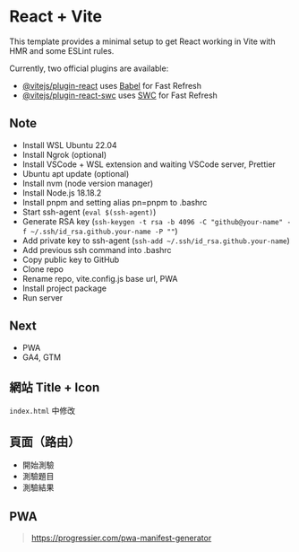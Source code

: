 # React + Vite

This template provides a minimal setup to get React working in Vite with HMR and some ESLint rules.

Currently, two official plugins are available:

- [@vitejs/plugin-react](https://github.com/vitejs/vite-plugin-react/blob/main/packages/plugin-react/README.md) uses [Babel](https://babeljs.io/) for Fast Refresh
- [@vitejs/plugin-react-swc](https://github.com/vitejs/vite-plugin-react-swc) uses [SWC](https://swc.rs/) for Fast Refresh

## Note

- Install WSL Ubuntu 22.04
- Install Ngrok (optional)
- Install VSCode + WSL extension and waiting VSCode server, Prettier
- Ubuntu apt update (optional)
- Install nvm (node version manager)
- Install Node.js 18.18.2
- Install pnpm and setting alias pn=pnpm to .bashrc
- Start ssh-agent (`eval $(ssh-agent)`)
- Generate RSA key (`ssh-keygen -t rsa -b 4096 -C "github@your-name" -f ~/.ssh/id_rsa.github.your-name -P ""`)
- Add private key to ssh-agent (`ssh-add ~/.ssh/id_rsa.github.your-name`)
- Add previous ssh command into .bashrc
- Copy public key to GitHub
- Clone repo
- Rename repo, vite.config.js base url, PWA
- Install project package
- Run server

## Next

- PWA
- GA4, GTM

## 網站 Title + Icon

`index.html` 中修改

## 頁面（路由）

- 開始測驗
- 測驗題目
- 測驗結果


## PWA

> https://progressier.com/pwa-manifest-generator
